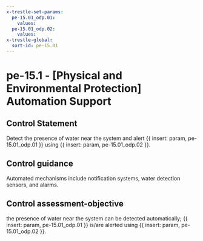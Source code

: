 ```yaml
---
x-trestle-set-params:
  pe-15.01_odp.01:
    values:
  pe-15.01_odp.02:
    values:
x-trestle-global:
  sort-id: pe-15.01
---
```


# pe-15.1 - \[Physical and Environmental Protection\] Automation Support

## Control Statement

Detect the presence of water near the system and alert {{ insert: param, pe-15.01_odp.01 }} using {{ insert: param, pe-15.01_odp.02 }}.

## Control guidance

Automated mechanisms include notification systems, water detection sensors, and alarms.

## Control assessment-objective

the presence of water near the system can be detected automatically;
{{ insert: param, pe-15.01_odp.01 }} is/are alerted using {{ insert: param, pe-15.01_odp.02 }}.
